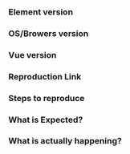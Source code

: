 <!--
Thank you for contributing! Please carefully read the following before opening your issue.
 -->

 <!-- BUG REPORT TEMPLATE -->
### Element version
<!-- 1.0.0-rc.2 -->

### OS/Browers version
<!-- macOS/Chrome 53 -->

### Vue version
<!-- 2.0.0-rc.4 -->

### Reproduction Link
<!-- A minimal JSBin, JSFiddle, Codepen, or a GitHub repository that can reproduce the bug. -->
<!-- https://npmcdn.com/element-ui/lib/index.js -->
<!-- https://npmcdn.com/element-ui/lib/theme-default/index.css -->

### Steps to reproduce

### What is Expected?

### What is actually happening?
